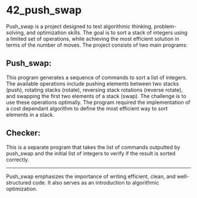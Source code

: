 # 42_push_swap

Push_swap is a project designed to test algorithmic thinking, problem-solving, and optimization skills. The goal is to sort a stack of integers using a limited set of operations, while achieving the most efficient solution in terms of the number of moves. The project consists of two main programs:

## Push_swap:
This program generates a sequence of commands to sort a list of integers. The available operations include pushing elements between two stacks (push), rotating stacks (rotate), reversing stack rotations (reverse rotate), and swapping the first two elements of a stack (swap). The challenge is to use these operations optimally. The program required the implementation of a cost dependant algorithm to define the most efficient way to sort elements in a stack.

## Checker: 
This is a separate program that takes the list of commands outputted by push_swap and the initial list of integers to verify if the result is sorted correctly.

---
Push_swap emphasizes the importance of writing efficient, clean, and well-structured code. It also serves as an introduction to algorithmic optimization.

